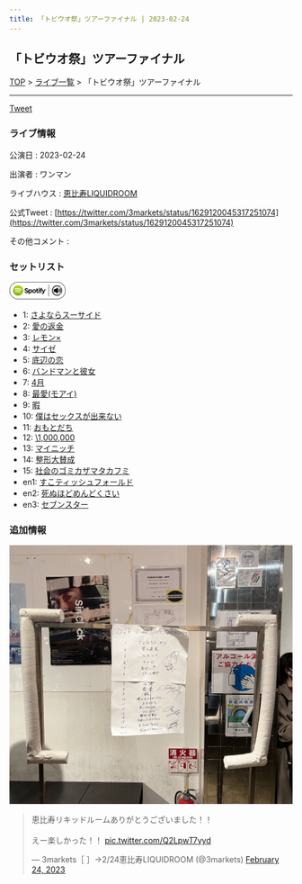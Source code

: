 ```yaml
---
title: 「トビウオ祭」ツアーファイナル | 2023-02-24
---
```

## 「トビウオ祭」ツアーファイナル

[TOP](/setlist/) > [ライブ一覧](lives.html) > 「トビウオ祭」ツアーファイナル

___

<a href="https://twitter.com/share?ref_src=twsrc%5Etfw" data-text="3markets[ ]セットリスト > 「トビウオ祭」ツアーファイナル" class="twitter-share-button" data-via="3markets" data-hashtags="3markets" data-related="3markets" data-show-count="false">Tweet</a>

### ライブ情報

公演日
:    2023-02-24

出演者
:    ワンマン

ライブハウス
:    [恵比寿LIQUIDROOM](livehouse001.html)

公式Tweet
:    [https://twitter.com/3markets/status/1629120045317251074](https://twitter.com/3markets/status/1629120045317251074)

その他コメント
:    

### セットリスト


[![play with spotify](images/spotify-icon.png)](https://open.spotify.com/playlist/3mw8oUQ4COIigx5PggcMq2)



*  1: [さよならスーサイド](song013.html)
*  2: [愛の返金](song012.html)
*  3: [レモン×](song003.html)
*  4: [サイゼ](song004.html)
*  5: [底辺の恋](song008.html)
*  6: [バンドマンと彼女](song009.html)
*  7: [4月](song029.html)
*  8: [最愛(モアイ)](song014.html)
*  9: [暇](song040.html)
*  10: [僕はセックスが出来ない](song006.html)
*  11: [おもとだち](song033.html)
*  12: [\1,000,000](song022.html)
*  13: [マイニッチ](song046.html)
*  14: [整形大賛成](song005.html)
*  15: [社会のゴミカザマタカフミ](song002.html)
*  en1: [すこティッシュフォールド](song045.html)
*  en2: [死ぬほどめんどくさい](song018.html)
*  en3: [セブンスター](song020.html)


### 追加情報


[![セトリ画像](images/055.jpg)](images/055.jpg)


<blockquote class="twitter-tweet"><p lang="ja" dir="ltr">恵比寿リキッドルームありがとうございました！！<br><br>えー楽しかった！！ <a href="https://t.co/Q2LpwT7yyd">pic.twitter.com/Q2LpwT7yyd</a></p>&mdash; 3markets［ ］→2/24恵比寿LIQUIDROOM (@3markets) <a href="https://twitter.com/3markets/status/1629120045317251074?ref_src=twsrc%5Etfw">February 24, 2023</a></blockquote>
<script async src="https://platform.twitter.com/widgets.js" charset="utf-8"></script>




<script async src="https://platform.twitter.com/widgets.js" charset="utf-8"></script>